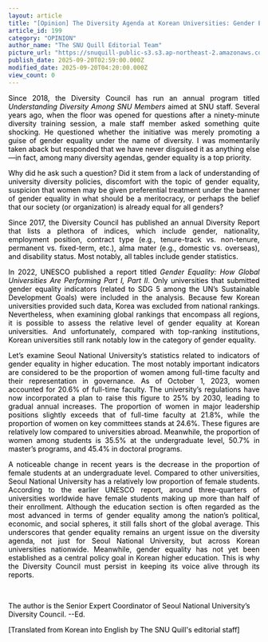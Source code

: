 ```yaml
---
layout: article
title: "[Opinion] The Diversity Agenda at Korean Universities: Gender Equality is Still a Top Priority"
article_id: 199
category: "OPINION"
author_name: "The SNU Quill Editorial Team"
picture_url: "https://snuquill-public-s3.s3.ap-northeast-2.amazonaws.com/photo/article/06176fdb-3078-494b-a6ad-d1604396b085.jpeg"
publish_date: 2025-09-20T02:59:00.000Z
modified_date: 2025-09-20T04:20:00.000Z
view_count: 0
---
```

<p style="text-align:justify;"><span style="color:black;">Since 2018, the Diversity Council has run an annual program titled <i>Understanding Diversity Among SNU Members</i> aimed at SNU staff. Several years ago, when the floor was opened for questions after a ninety-minute diversity training session, a male staff member asked something quite shocking. He questioned whether the initiative was merely promoting a guise of gender equality under the name of diversity. I was momentarily taken aback but responded that we have never disguised it as anything else—in fact, among many diversity agendas, gender equality is a top priority.&nbsp;</span></p><p style="text-align:justify;"><span style="color:black;">Why did he ask such a question? Did it stem from a lack of understanding of university diversity policies, discomfort with the topic of gender equality, suspicion that women may be given preferential treatment under the banner of gender equality in what should be a meritocracy, or perhaps the belief that our society (or organization) is already equal for all genders?&nbsp;</span></p><p style="text-align:justify;"><span style="color:black;">Since 2017, the Diversity Council has published an annual Diversity Report that lists a plethora of indices, which include gender, nationality, employment position, contract type (e.g., tenure-track vs. non-tenure, permanent vs. fixed-term, etc.), alma mater (e.g., domestic vs. overseas), and disability status. Most notably, all tables include gender statistics.&nbsp;</span></p><p style="text-align:justify;"><span style="color:black;">In 2022, UNESCO published a report titled <i>Gender Equality: How Global Universities Are Performing Part I, Part II</i>. Only universities that submitted gender equality indicators (related to SDG 5 among the UN’s Sustainable Development Goals) were included in the analysis. Because few Korean universities provided such data, Korea was excluded from national rankings. Nevertheless, when examining global rankings that encompass all regions, it is possible to assess the relative level of gender equality at Korean universities. And unfortunately, compared with top-ranking institutions, Korean universities still rank notably low in the category of gender equality.&nbsp;</span></p><p style="text-align:justify;"><span style="color:black;">Let’s examine Seoul National University’s statistics related to indicators of gender equality in higher education. The most notably important indicators are considered to be the proportion of women among full-time faculty and their representation in governance. As of October 1, 2023, women accounted for 20.6% of full-time faculty. The university’s regulations have now incorporated a plan to raise this figure to 25% by 2030, leading to gradual annual increases. The proportion of women in major leadership positions slightly exceeds that of full-time faculty at 21.8%, while the proportion of women on key committees stands at 24.6%. These figures are relatively low compared to universities abroad. Meanwhile, the proportion of women among students is 35.5% at the undergraduate level, 50.7% in master’s programs, and 45.4% in doctoral programs.&nbsp;</span></p><p style="text-align:justify;"><span style="color:black;">A noticeable change in recent years is the decrease in the proportion of female students at an undergraduate level. Compared to other universities, Seoul National University has a relatively low proportion of female students. According to the earlier UNESCO report, around three-quarters of universities worldwide have female students making up more than half of their enrollment. Although the education section is often regarded as the most advanced in terms of gender equality among the nation’s political, economic, and social spheres, it still falls short of the global average. This underscores that gender equality remains an urgent issue on the diversity agenda, not just for Seoul National University, but across Korean universities nationwide. Meanwhile, gender equality has not yet been established as a central policy goal in Korean higher education. This is why the Diversity Council must persist in keeping its voice alive through its reports.&nbsp;</span></p><p style="text-align:justify;">&nbsp;</p><p><span style="color:black;">The author is the Senior Expert Coordinator of Seoul National University’s Diversity Council. --Ed.</span></p><p><span style="color:black;">[Translated from Korean into English by The SNU Quill's editorial staff]</span></p>
